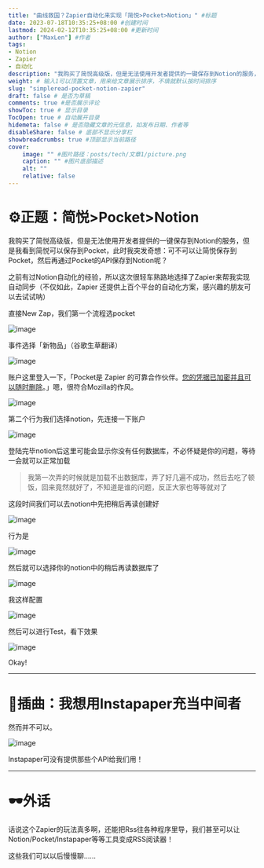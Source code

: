 ```yaml
---
title: "曲线救国？Zapier自动化来实现「简悦>Pocket>Notion」" #标题
date: 2023-07-18T10:35:25+08:00 #创建时间
lastmod: 2024-02-12T10:35:25+08:00 #更新时间
author: ["MaxLen"] #作者
tags: 
- Notion
- Zapier
- 自动化
description: "我购买了简悦高级版，但是无法使用开发者提供的一键保存到Notion的服务，但是我看到简悦可以保存到Pocket，此时我突发奇想……" #描述
weight: # 输入1可以顶置文章，用来给文章展示排序，不填就默认按时间排序
slug: "simpleread-pocket-notion-zapier"
draft: false # 是否为草稿
comments: true #是否展示评论
showToc: true # 显示目录
TocOpen: true # 自动展开目录
hidemeta: false # 是否隐藏文章的元信息，如发布日期、作者等
disableShare: false # 底部不显示分享栏
showbreadcrumbs: true #顶部显示当前路径
cover:
    image: "" #图片路径：posts/tech/文章1/picture.png
    caption: "" #图片底部描述
    alt: ""
    relative: false
---
```


# ⚙️正题：简悦>Pocket>Notion

我购买了简悦高级版，但是无法使用开发者提供的一键保存到Notion的服务，但是我看到简悦可以保存到Pocket，此时我突发奇想：可不可以让简悦保存到Pocket，然后再通过Pocket的API保存到Notion呢？

之前有过Notion自动化的经验，所以这次很轻车熟路地选择了Zapier来帮我实现自动同步（不仅如此，Zapier 还提供上百个平台的自动化方案，感兴趣的朋友可以去试试呐）

直接New Zap，我们第一个流程选pocket

![image](https://github.com/maxlen727/picx-images-hosting/raw/master/20240212/image.65p457xxt3g0.webp)

事件选择「新物品」（谷歌生草翻译）

![image](https://github.com/maxlen727/picx-images-hosting/raw/master/20240212/image.4ak0qwrzl9q0.png)

账户这里登入一下，「Pocket是 Zapier 的可靠合作伙伴。[您的凭据已加密并且可以随时删除](https://zapier.com/help/account/data-management/data-privacy-at-zapier#step-1)。」嗯，很符合Mozilla的作风。

![image](https://github.com/maxlen727/picx-images-hosting/raw/master/20240212/image.xvaod6ozf9c.webp)

第二个行为我们选择notion，先连接一下账户

![image](https://github.com/maxlen727/picx-images-hosting/raw/master/20240212/image.6rvybvezats0.png)

登陆完毕notion后这里可能会显示你没有任何数据库，不必怀疑是你的问题，等待一会就可以正常加载

> 我第一次弄的时候就是加载不出数据库，弄了好几遍不成功，然后去吃了顿饭，回来竟然就好了，不知道是谁的问题，反正大家也等等就对了

这段时间我们可以去notion中先把稍后再读创建好

![image](https://github.com/maxlen727/picx-images-hosting/raw/master/20240212/image.30v6gq7iskq0.png)

行为是

![image](https://github.com/maxlen727/picx-images-hosting/raw/master/20240212/image.5sy2qflukh80.png)

然后就可以选择你的notion中的稍后再读数据库了

![image](https://github.com/maxlen727/picx-images-hosting/raw/master/20240212/image.1o1av0g2t3fk.webp)

我这样配置

![image](https://github.com/maxlen727/picx-images-hosting/raw/master/20240212/image.3bn4lkc0yhg0.png)

然后可以进行Test，看下效果

![image](https://github.com/maxlen727/picx-images-hosting/raw/master/20240212/image.9udzu9mm1kw.webp)

Okay!

---

# 🎵插曲：我想用Instapaper充当中间者

然而并不可以。

![image](https://github.com/maxlen727/picx-images-hosting/raw/master/20240212/image.43ih4u30xt40.png)

Instapaper可没有提供那些个API给我们用！

---

# 🕶外话

话说这个Zapier的玩法真多啊，还能把Rss往各种程序里导，我们甚至可以让Notion/Pocket/Instapaper等等工具变成RSS阅读器！

这些我们可以以后慢慢聊……
